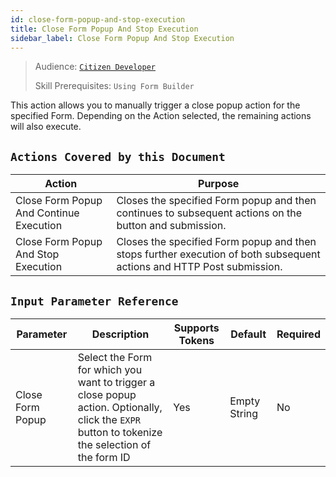 ```yaml
---
id: close-form-popup-and-stop-execution
title: Close Form Popup And Stop Execution
sidebar_label: Close Form Popup And Stop Execution
---
```


> Audience: [`Citizen Developer`](/audience.md#citizen-developers)
> 
> Skill Prerequisites: `Using Form Builder`

This action allows you to manually trigger a close popup action for the specified Form. Depending on the Action selected, the remaining actions will also execute.

## `Actions Covered by this Document`

| Action | Purpose |
| ------ | ------- |
| Close Form Popup And Continue Execution | Closes the specified Form popup and then continues to subsequent actions on the button and submission. |
| Close Form Popup And Stop Execution | Closes the specified Form popup and then stops further execution of both subsequent actions and HTTP Post submission. |

## `Input Parameter Reference`

| Parameter | Description | Supports Tokens | Default | Required |
| --------- | ----------- | --------------- | ------- | -------- |
| Close Form Popup | Select the Form for which you want to trigger a close popup action. Optionally, click the `EXPR` button to tokenize the selection of the form ID | Yes | Empty String | No |
